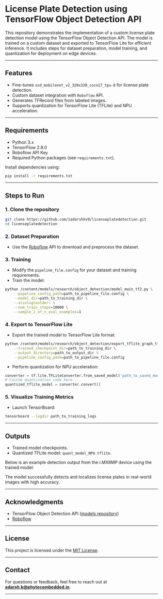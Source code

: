 
# License Plate Detection using TensorFlow Object Detection API

This repository demonstrates the implementation of a custom license plate detection model using the TensorFlow Object Detection API. The model is trained on a custom dataset and exported to TensorFlow Lite for efficient inference. It includes steps for dataset preparation, model training, and quantization for deployment on edge devices.

---

## Features

- Fine-tunes `ssd_mobilenet_v2_320x320_coco17_tpu-8` for license plate detection.
- Custom dataset integration with `Roboflow` API.
- Generates TFRecord files from labeled images.
- Supports quantization for TensorFlow Lite (TFLite) and NPU acceleration.

---

## Requirements

- Python 3.x
- TensorFlow 2.8.0
- Roboflow API Key
- Required Python packages (see `requirements.txt`).

Install dependencies using:
```bash
pip install -r requirements.txt
```

---

## Steps to Run

### 1. Clone the repository
```bash
git clone https://github.com/1adarshkv9/licenseplatedetection.git
cd licenseplatedetection
```

### 2. Dataset Preparation
- Use the [Roboflow](https://roboflow.com/) API to download and preprocess the dataset.

### 3. Training
- Modify the `pipeline_file.config` for your dataset and training requirements.
- Train the model:
```bash
python /content/models/research/object_detection/model_main_tf2.py \
    --pipeline_config_path=path_to_pipeline_file.config \
    --model_dir=path_to_training_dir \
    --alsologtostderr \
    --num_train_steps=10000 \
    --sample_1_of_n_eval_examples=1
```

### 4. Export to TensorFlow Lite
- Export the trained model to TensorFlow Lite format:
```bash
python /content/models/research/object_detection/export_tflite_graph_tf2.py \
    --trained_checkpoint_dir=path_to_training_dir \
    --output_directory=path_to_output_dir \
    --pipeline_config_path=path_to_pipeline_file.config
```

- Perform quantization for NPU acceleration:
```python
converter = tf.lite.TFLiteConverter.from_saved_model('path_to_saved_model')
# Custom quantization code here...
quantized_tflite_model = converter.convert()
```

### 5. Visualize Training Metrics
- Launch TensorBoard:
```bash
tensorboard --logdir path_to_training_logs
```

---

## Outputs

- Trained model checkpoints.
- Quantized TFLite model: `quant_model_NPU.tflite`.

Below is an example detection output from the i.MX8MP device using the trained model:


The model successfully detects and localizes license plates in real-world images with high accuracy.

---

## Acknowledgments

- TensorFlow Object Detection API ([models repository](https://github.com/tensorflow/models))
- [Roboflow](https://roboflow.com/)

---

## License

This project is licensed under the [MIT License](LICENSE).

---

## Contact

For questions or feedback, feel free to reach out at **adarsh.k@phytecembedded.in**.

---


